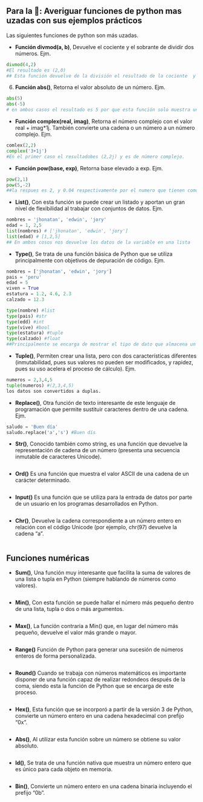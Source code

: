 ## Para la 🏡: Averiguar funciones de python mas uzadas con sus ejemplos prácticos
Las siguientes funciones de python son más uzadas.
- **Función divmod(a, b)**, Devuelve el cociente y el sobrante de dividir dos números. Ejm.

```python
divmod(4,2)
#El resultado es (2,0)
## Esta función devuelve de la división el resultado de la cociente  y el residuo.
```
6. **Función abs()**, Retorna el valor absoluto de un número. Ejm.

```python
abs(5)
abs(-5)
# en ambos casos el resultado es 5 por que esta función solo muestra un valor positivo
```
- **Función complex(real, imag)**, Retorna el número complejo con el valor real + imag*1j. También convierte una cadena o un número a un número complejo. Ejm.
```python
comlex(2,2)
complex('3+1j')
#En el primer caso el resultadobes (2,2j) y es de número complejo.
```
- **Función pow(base, exp)**, Retorna base elevado a exp. Ejm.

```python
pow(2,1)
pow(5,-2)
##la respues es 2, y 0.04 respectivamente por el numero que tienen como base y exponente.
```
- **List()**, Con esta función se puede crear un listado y aportan un gran nivel de flexibilidad al trabajar con conjuntos de datos. Ejm.
```python
nombres = 'jhonatan', 'edwin', 'jory'
edad = 1, 2,5
list(nombres) # ['jhonatan', 'edwin', 'jory']
list(edad) # [1,2,5]
## En ambos cosos nos devuelve los datos de la variable en una lista
```
- **Type()**, Se trata de una función básica de Python que se utiliza principalmente con objetivos de depuración de código. Ejm.
```python
nombres = ['jhonatan', 'edwin', 'jory']
pais = 'peru'
edad = 5
viven = True
estatura = 1.2, 4.6, 2.3
calzado = 12.3

type(nombre) #list
type(pais) #str
type(edd) #int
type(vive) #bool
type(estatura) #tuple
type(calzado) #float
##Principalmente se encarga de mostrar el tipo de dato que almacena un variable
```
- **Tuple()**, Permiten crear una lista, pero con dos características diferentes (inmutabilidad, pues sus valores no pueden ser modificados, y rapidez, pues su uso acelera el proceso de cálculo). Ejm.
```python
numeros = 2,3,4,5
tuple(numeros) #(2,3,4,5)
los datos son convertidos a duplas.
```
- **Replace()**, Otra función de texto interesante de este lenguaje de programación que permite sustituir caracteres dentro de una cadena. Ejm.
```python
saludo = 'Buen día'
saludo.replace('a','s') #Buen dís
```
- **Str()**, Conocido también como string, es una función que devuelve la representación de cadena de un número (presenta una secuencia inmutable de caracteres Unicode).
```python

```
- **Ord()** Es una función que muestra el valor ASCII de una cadena de un carácter determinado.
```python

```
- **Input()** Es una función que se utiliza para la entrada de datos por parte de un usuario en los programas desarrollados en Python.
```python

```
- **Chr()**, Devuelve la cadena correspondiente a un número entero en relación con el código Unicode (por ejemplo, chr(97) devuelve la cadena “a”.
```python

```

## Funciones numéricas
- **Sum()**, Una función muy interesante que facilita la suma de valores de una lista o tupla en Python (siempre hablando de números como valores).
```python

```
- **Min()**, Con esta función se puede hallar el número más pequeño dentro de una lista, tupla o dos o más argumentos.
```python

```
- **Max()**, La función contraria a Min() que, en lugar del número más pequeño, devuelve el valor más grande o mayor.
```python

```
- **Range()** Función de Python para generar una sucesión de números enteros de forma personalizada.
```python

```
- **Round()** Cuando se trabaja con números matemáticos es importante disponer de una función capaz de realizar redondeos después de la coma, siendo esta la función de Python que se encarga de este proceso.
```python

```
- **Hex()**, Esta función que se incorporó a partir de la versión 3 de Python, convierte un número entero en una cadena hexadecimal con prefijo “0x”.
```python

```
- **Abs()**, Al utilizar esta función sobre un número se obtiene su valor absoluto.
```python

```
- **Id()**, Se trata de una función nativa que muestra un número entero que es único para cada objeto en memoria.
```python

```
- **Bin()**, Convierte un número entero en una cadena binaria incluyendo el prefijo “0b”.
```python

```
